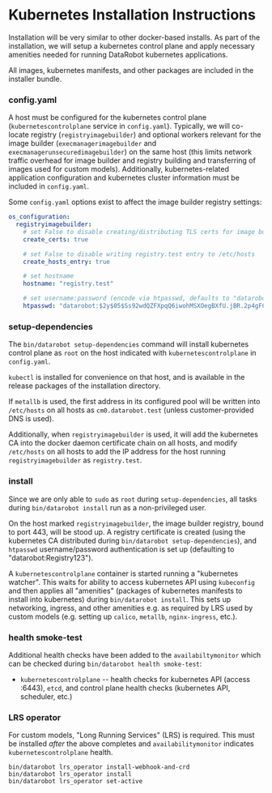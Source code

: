 # Kubernetes Installation Instructions

Installation will be very similar to other docker-based installs. As part of the installation, we will setup a kubernetes control plane and apply necessary amenities needed for running DataRobot kubernetes applications.

All images, kubernetes manifests, and other packages are included in the installer bundle.

### config.yaml

A host must be configured for the kubernetes control plane (`kubernetescontrolplane` service in `config.yaml`). Typically, we will co-locate registry (`registryimagebuilder`) and optional workers relevant for the image builder (`execmanagerimagebuilder` and `execmanagerunsecuredimagebuilder`) on the same host (this limits network traffic overhead for image builder and registry building and transferring of images used for custom models). Additionally, kubernetes-related application configuration and kubernetes cluster information must be included in `config.yaml`.

Some `config.yaml` options exist to affect the image builder registry settings:

```yaml
os_configuration:
  registryimagebuilder:
    # set False to disable creating/distributing TLS certs for image builder registry
    create_certs: true

    # set False to disable writing registry.test entry to /etc/hosts
    create_hosts_entry: true

    # set hostname
    hostname: "registry.test"

    # set username:password (encode via htpasswd, defaults to "datarobot:Registry123")
    htpasswd: "datarobot:$2y$05$Ss92wdQZFXpqQ6iwohMSXOegBXfU.jBR.2p4gFCmbKMMUekRExCui"
```


### setup-dependencies

The `bin/datarobot setup-dependencies` command will install kubernetes control plane as `root` on the host indicated with `kubernetescontrolplane` in `config.yaml`.

`kubectl` is installed for convenience on that host, and is available in the release packages of the installation directory.

If `metallb` is used, the first address in its configured pool will be written into `/etc/hosts` on all hosts as `cm0.datarobot.test` (unless customer-provided DNS is used).

Additionally, when `registryimagebuilder` is used, it will add the kubernetes CA into the docker daemon certificate chain on all hosts, and modify `/etc/hosts` on all hosts to add the IP address for the host running `registryimagebuilder` as `registry.test`.

### install

Since we are only able to `sudo` as `root` during `setup-dependencies`, all tasks during `bin/datarobot install` run as a non-privileged user.

On the host marked `registryimagebuilder`, the image builder registry, bound to port 443, will be stood up. A registry certificate is created (using the kubernetes CA distributed during `bin/datarobot setup-dependencies`), and `htpasswd` username/password authentication is set up (defaulting to "datarobot:Registry123").

A `kubernetescontrolplane` container is started running a "kubernetes watcher". This waits for ability to access kubernetes API using `kubeconfig` and then applies all "amenities" (packages of kubernetes manifests to install into kubernetes) during `bin/datarobot install`. This sets up networking, ingress, and other amenities e.g. as required by LRS used by custom models (e.g. setting up `calico`, `metallb`, `nginx-ingress`, etc.).

### health smoke-test

Additional health checks have been added to the `availabiltymonitor` which can be checked during `bin/datarobot health smoke-test`:

  * `kubernetescontrolplane` -- health checks for kubernetes API (access :6443), `etcd`, and control plane health checks (kubernetes API, scheduler, etc.)

### LRS operator

For custom models, "Long Running Services" (LRS) is required. This must be installed _after_ the above completes and `availabilitymonitor` indicates `kubernetescontrolplane` health.

```shell
bin/datarobot lrs_operator install-webhook-and-crd
bin/datarobot lrs_operator install
bin/datarobot lrs_operator set-active
```
